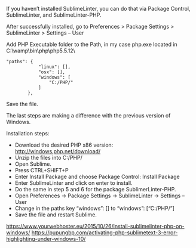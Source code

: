 If you haven’t installed SublimeLinter, you can do that via Package Control, SublimeLinter, and SublimeLinter-PHP.

After successfully installed, go to Preferences > Package Settings > SublimeLinter > Settings – User 

Add PHP Executable folder to the Path, in my case php.exe located in C:\wamp\bin\php\php5.5.12\

```
"paths": {
            "linux": [],
            "osx": [],
            "windows": [
                "C:/PHP/"
            ]
        },
```

Save the file.

The last steps are making a difference with the previous version of Windows.

Installation steps:

- Download the desired PHP x86 version: http://windows.php.net/download/
- Unzip the files into C:/PHP/
- Open Sublime.
- Press CTRL+SHIFT+P
- Enter  Install Package and choose Package Control: Install Package
- Enter SublimeLinter and click on enter to install.
- Do the same in step 5 and 6 for the package SublimerLinter-PHP.
- Open Preferences -> Package Settings -> SublimeLinter -> Settings – User
- Change in the paths key “windows”: [] to “windows”: [“C:/PHP/”]
- Save the file and restart Sublime.

https://www.yourwebhoster.eu/2015/10/26/install-sublimelinter-php-on-windows/
https://pupungbp.com/activating-php-sublimetext-3-error-highlighting-under-windows-10/
